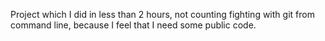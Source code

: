 Project which I did in less than 2 hours, not counting fighting with git from command line, because I feel that I need some public code.